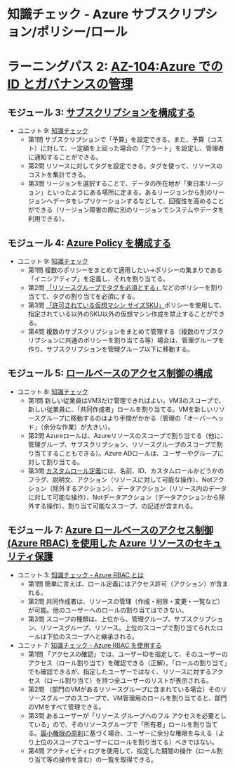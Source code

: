 # 知識チェック - Azure サブスクリプション/ポリシー/ロール

# ラーニングパス 2: [AZ-104:Azure での ID とガバナンスの管理](https://docs.microsoft.com/ja-jp/learn/paths/az-104-manage-identities-governance/)
## モジュール 3: [サブスクリプションを構成する](https://docs.microsoft.com/ja-jp/learn/modules/configure-subscriptions/)
- ユニット 9: [知識チェック](https://docs.microsoft.com/ja-jp/learn/modules/configure-subscriptions/9-knowledge-check)
  - 第1問 サブスクリプションで「予算」を設定できる。また、予算（コスト）に対して、一定額を上回った場合の「アラート」を設定し、管理者に通知することができる。
  - 第2問 リソースに対してタグを設定できる。タグを使って、リソースのコストを集計できる。
  - 第3問 リージョンを選択することで、データの所在地が「東日本リージョン」といったようにある場所に定まる。あるリージョンから別のリージョンへデータをレプリケーションするなどして、回復性を高めることができる（リージョン障害の際に別のリージョンでシステムやデータを利用できる）。
## モジュール 4: [Azure Policy を構成する](https://docs.microsoft.com/ja-jp/learn/modules/configure-azure-policy/)
- ユニット 9: [知識チェック](https://docs.microsoft.com/ja-jp/learn/modules/configure-azure-policy/9-knowledge-check)
  - 第1問 複数のポリシーをまとめて適用したい→ポリシーの集まりである「イニシアティブ」を定義し、それを割り当てる。
  - 第2問 [「リソースグループでタグを必須とする」](https://docs.microsoft.com/ja-jp/azure/azure-resource-manager/management/tag-policies)などのポリシーを割り当てて、タグの割り当てを必須にする。
  - 第3問 [「許可されている仮想マシン サイズSKU」](https://docs.microsoft.com/ja-jp/azure/governance/policy/samples/built-in-policies#compute)ポリシーを使用して、指定されている以外のSKU以外の仮想マシン作成を禁止することができる。
  - 第4問 複数のサブスクリプションをまとめて管理する（複数のサブスクリプションに共通のポリシーを割り当てる等）場合は、管理グループを作り、サブスクリプションを管理グループ以下に移動する。
## モジュール 5: [ロールベースのアクセス制御の構成](https://docs.microsoft.com/ja-jp/learn/modules/configure-role-based-access-control/)
- ユニット 8: [知識チェック](https://docs.microsoft.com/ja-jp/learn/modules/configure-role-based-access-control/8-knowledge-check)
  - 第1問 新しい従業員はVM3だけ管理できればよい。VM3のスコープで、新しい従業員に、「共同作成者」ロールを割り当てる。VMを新しいリソースグループに移動するのはより手間がかかる（管理の「オーバーヘッド」（余分な作業）が大きい）。
  - 第2問 Azureロールは、Azureリソースのスコープで割り当てる（他に、管理グループ、サブスクリプション、リソースグループのスコープで割り当てすることもできる）。Azure ADロールは、ユーザーやグループに対して割り当てる。
  - 第3問 [カスタムロール定義](https://docs.microsoft.com/ja-jp/azure/role-based-access-control/custom-roles#custom-role-example)には、名前、ID、カスタムロールかどうかのフラグ、説明文、アクション（リソースに対して可能な操作）、Notアクション（除外するアクション）、データアクション（リソース内のデータに対して可能な操作）、Notデータアクション（データアクションから除外する操作）、割り当て可能なスコープ、の記述が含まれる。
## モジュール 7: [Azure ロールベースのアクセス制御 (Azure RBAC) を使用した Azure リソースのセキュリティ保護](https://docs.microsoft.com/ja-jp/learn/modules/secure-azure-resources-with-rbac/)
- ユニット 3: [知識チェック - Azure RBAC とは](https://docs.microsoft.com/ja-jp/learn/modules/secure-azure-resources-with-rbac/3-knowledge-check-rbac-overview)
  - 第1問 簡単に言えば、ロール定義にはアクセス許可（アクション）が含まれる。
  - 第2問 共同作成者は、リソースの管理（作成・削除・変更・一覧など）が可能。他のユーザーへのロールの割り当てはできない。
  - 第3問 スコープの種類は、上位から、管理グループ、サブスクリプション、リソースグループ、リソース。上位のスコープで割り当てられたロールは下位のスコープへと継承される。
- ユニット 7: [知識チェック - Azure RBAC を使用する](https://docs.microsoft.com/ja-jp/learn/modules/secure-azure-resources-with-rbac/7-knowledge-check-rbac)
  - 第1問 「アクセスの確認」では、ユーザーIDを指定して、そのユーザーのアクセス（ロール割り当て）を確認できる（正解）。「ロールの割り当て」でも確認できるが、指定したユーザーではなく、リソースに対するアクセス（ロール割り当て）を持つ全ユーザーのリストが表示される。
  - 第2問 （部門のVMがあるリソースグループに含まれている場合）そのリソースグループのスコープで、VM管理用のロールを割り当てると、部門のVMをすべて管理できる。
  - 第3問 あるユーザーが「リソース グループへのフル アクセスを必要としている」ので、そのリソースグループで「所有者」ロールを割り当てる。[最小権限の原則](https://ja.wikipedia.org/wiki/%E6%9C%80%E5%B0%8F%E6%A8%A9%E9%99%90%E3%81%AE%E5%8E%9F%E5%89%87)に基づく場合、ユーザーに余分な権限を与える（より上位のスコープでユーザーにロールを割り当てる）べきではない。
  - 第4問 アクティビティログを使用して、指定した期間の操作（ロール割り当て等の操作を含む）の一覧を取得できる。
